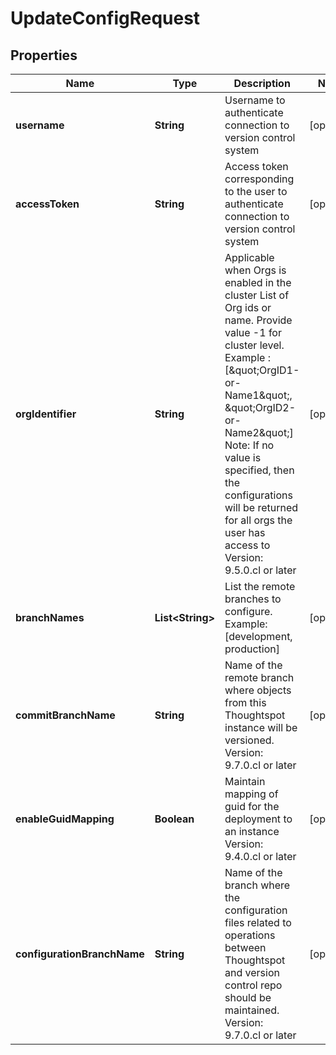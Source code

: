 

# UpdateConfigRequest


## Properties

| Name | Type | Description | Notes |
|------------ | ------------- | ------------- | -------------|
|**username** | **String** | Username to authenticate connection to version control system |  [optional] |
|**accessToken** | **String** | Access token corresponding to the user to authenticate connection to version control system |  [optional] |
|**orgIdentifier** | **String** |    Applicable when Orgs is enabled in the cluster      List of Org ids or name. Provide value -1 for cluster level. Example : [\&quot;OrgID1-or-Name1\&quot;, \&quot;OrgID2-or-Name2\&quot;]         Note: If no value is specified, then the configurations will be returned for all orgs the user has access to     Version: 9.5.0.cl or later  |  [optional] |
|**branchNames** | **List&lt;String&gt;** | List the remote branches to configure. Example:[development, production] |  [optional] |
|**commitBranchName** | **String** | Name of the remote branch where objects from this Thoughtspot instance will be versioned.    Version: 9.7.0.cl or later  |  [optional] |
|**enableGuidMapping** | **Boolean** | Maintain mapping of guid for the deployment to an instance    Version: 9.4.0.cl or later  |  [optional] |
|**configurationBranchName** | **String** | Name of the branch where the configuration files related to operations between Thoughtspot and version control repo should be maintained.    Version: 9.7.0.cl or later  |  [optional] |



